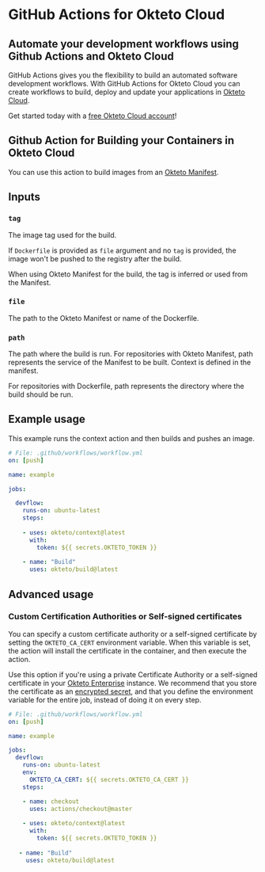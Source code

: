 # GitHub Actions for Okteto Cloud

## Automate your development workflows using Github Actions and Okteto Cloud
GitHub Actions gives you the flexibility to build an automated software development workflows. With GitHub Actions for Okteto Cloud you can create workflows to build, deploy and update your applications in [Okteto Cloud](https://cloud.okteto.com).

Get started today with a [free Okteto Cloud account](https://cloud.okteto.com)!

## Github Action for Building your Containers in Okteto Cloud

You can use this action to build images from an [Okteto Manifest](https://www.okteto.com/docs/reference/cli/).

## Inputs

### `tag`

The image tag used for the build.

If `Dockerfile` is provided as `file` argument and no `tag` is provided, the image won't be pushed to the registry after the build.

When using Okteto Manifest for the build, the tag is inferred or used from the Manifest.

### `file`

The path to the Okteto Manifest or name of the Dockerfile.

### `path`

The path where the build is run. 
For repositories with Okteto Manifest, path represents the service of the Manifest to be built. Context is defined in the manifest.

For repositories with Dockerfile, path represents the directory where the build should be run.

## Example usage

This example runs the context action and then builds and pushes an image.

```yaml
# File: .github/workflows/workflow.yml
on: [push]

name: example

jobs:

  devflow:
    runs-on: ubuntu-latest
    steps:
    
    - uses: okteto/context@latest
      with:
        token: ${{ secrets.OKTETO_TOKEN }}
    
    - name: "Build"
      uses: okteto/build@latest
```

## Advanced usage

 ### Custom Certification Authorities or Self-signed certificates

 You can specify a custom certificate authority or a self-signed certificate by setting the `OKTETO_CA_CERT` environment variable. When this variable is set, the action will install the certificate in the container, and then execute the action. 

 Use this option if you're using a private Certificate Authority or a self-signed certificate in your [Okteto Enterprise](http://okteto.com/enterprise) instance.  We recommend that you store the certificate as an [encrypted secret](https://docs.github.com/en/actions/reference/encrypted-secrets), and that you define the environment variable for the entire job, instead of doing it on every step.


 ```yaml
 # File: .github/workflows/workflow.yml
 on: [push]

 name: example

 jobs:
   devflow:
     runs-on: ubuntu-latest
     env:
       OKTETO_CA_CERT: ${{ secrets.OKTETO_CA_CERT }}
     steps:

     - name: checkout
       uses: actions/checkout@master
       
     - uses: okteto/context@latest
       with:
         token: ${{ secrets.OKTETO_TOKEN }}
     
    - name: "Build"
      uses: okteto/build@latest
 ```
